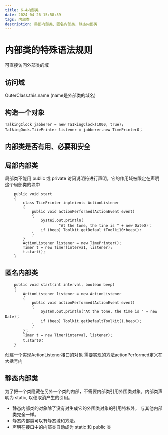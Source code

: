 ```yaml
---
title: 6-4内部类
date: 2024-04-26 15:58:59
tags: 内部类
description: 局部内部类、匿名内部类、静态内部类
---
```


# 内部类的特殊语法规则
可直接访问外部类的域
## 访问域
OuterClass.this.name   (name是外部类的域名)

## 构造一个对象
```
TalkingClock jabberer = new Ta1kingClock(1000, true);
TalkingOock.TiiePrinter listener = jabberer.new TimePrinterO；
```

## 内部类是否有用、必要和安全

## 局部内部类
局部类不能用 public 或 private 访问说明符进行声明。它的作用域被限定在声明这个局部类的块中
```
    public void start
    {
        class TiiePrinter inpleients ActionListener
        {
            public void actionPerforaed(ActionEvent event)
            {
                Systei.out.println(
                        "At the tone, the tine is " + new DateO)；
                if (beep) Toolkit.getDefaul tToolki10•beep():
            }
        }
        ActionListener listener = new TimePrinter();
        Timer t = new Timer(interva1, listener);
        t.start();
    }
```
## 匿名内部类
```
    public void start(int interval, boolean beep)
    {
        ActionListener listener = new ActionListener
        {
            public void actionPerformed(ActionEvent event)
            {
                System.out.println("At the tone, the time is " + new Date)；
                if (beep) Toolkit.getDefaultToolkit().beep();
            }
        }；
        Timer t = new Timer(interval, listener);
        t.start0；
    }
```
创建一个实现ActionListener接口的对象 需要实现的方法actionPerformed定义在大括号内

## 静态内部类
为了把一个类隐藏在另外一个类的内部，不需要内部类引用外围类对象。内部类声明为 static, 以便取消产生的引用。

- 静态内部类的对象除了没有对生成它的外围类对象的引用特权外， 与其他内部类完全一样。
- 静态内部类可以有静态域和方法。
- 声明在接口中的内部类自动成为 static 和 public 类

